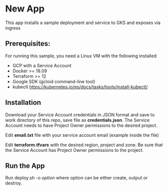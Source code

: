 # New App

This app installs a sample deployment and service to GKS and exposes via ingress

## Prerequisites:

For running this sample, you need a Linux VM with the following installed

- GCP with a Service Account
- Docker >= 18.09
- Terraform >= 12
- Google SDK (gcloid command-line tool)
- kubectl https://kubernetes.io/es/docs/tasks/tools/install-kubectl/

## Installation

Download your Service Account credentials in JSON format and save to work directory of this repo, save file as **credentials.json**. The Service Account needs to have Project Owner permissions to the desired project.

Edit **email.txt** file with your service account email (example inside the file)

Edit **terraform.tfvars** with the desired region, project and zone. Be sure that the Service Account has Project Owner permissions to the project.

## Run the App

Run deploy.sh -o *option* where option can be either create, output or destroy.
